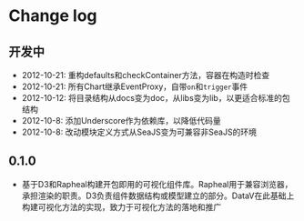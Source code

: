 Change log
==========
## 开发中
- 2012-10-21: 重构defaults和checkContainer方法，容器在构造时检查
- 2012-10-21: 所有Chart继承EventProxy，自带`on`和`trigger`事件
- 2012-10-12: 将目录结构从docs变为doc，从libs变为lib，以更适合标准的包结构
- 2012-10-8: 添加Underscore作为依赖库，以降低代码量
- 2012-10-8: 改动模块定义方式从SeaJS变为可兼容非SeaJS的环境

## 0.1.0
- 基于D3和Rapheal构建开包即用的可视化组件库。Rapheal用于兼容浏览器，承担渲染的职责。D3负责组件数据结构或模型建立的部分。DataV在此基础上构建可视化方法的实现，致力于可视化方法的落地和推广
